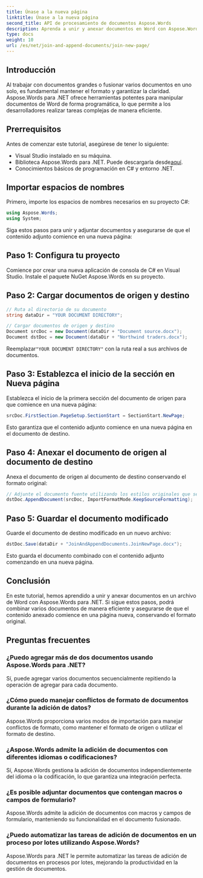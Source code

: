 ```yaml
---
title: Únase a la nueva página
linktitle: Únase a la nueva página
second_title: API de procesamiento de documentos Aspose.Words
description: Aprenda a unir y anexar documentos en Word con Aspose.Words para .NET. Siga nuestra guía paso a paso para combinar documentos de manera eficiente.
type: docs
weight: 10
url: /es/net/join-and-append-documents/join-new-page/
---
```

## Introducción

Al trabajar con documentos grandes o fusionar varios documentos en uno solo, es fundamental mantener el formato y garantizar la claridad. Aspose.Words para .NET ofrece herramientas potentes para manipular documentos de Word de forma programática, lo que permite a los desarrolladores realizar tareas complejas de manera eficiente.

## Prerrequisitos

Antes de comenzar este tutorial, asegúrese de tener lo siguiente:
- Visual Studio instalado en su máquina.
-  Biblioteca Aspose.Words para .NET. Puede descargarla desde[aquí](https://releases.aspose.com/words/net/).
- Conocimientos básicos de programación en C# y entorno .NET.

## Importar espacios de nombres

Primero, importe los espacios de nombres necesarios en su proyecto C#:

```csharp
using Aspose.Words;
using System;
```

Siga estos pasos para unir y adjuntar documentos y asegurarse de que el contenido adjunto comience en una nueva página:

## Paso 1: Configura tu proyecto

Comience por crear una nueva aplicación de consola de C# en Visual Studio. Instale el paquete NuGet Aspose.Words en su proyecto.

## Paso 2: Cargar documentos de origen y destino

```csharp
// Ruta al directorio de su documento
string dataDir = "YOUR DOCUMENT DIRECTORY";

// Cargar documentos de origen y destino
Document srcDoc = new Document(dataDir + "Document source.docx");
Document dstDoc = new Document(dataDir + "Northwind traders.docx");
```

 Reemplazar`"YOUR DOCUMENT DIRECTORY"` con la ruta real a sus archivos de documentos.

## Paso 3: Establezca el inicio de la sección en Nueva página

Establezca el inicio de la primera sección del documento de origen para que comience en una nueva página:

```csharp
srcDoc.FirstSection.PageSetup.SectionStart = SectionStart.NewPage;
```

Esto garantiza que el contenido adjunto comience en una nueva página en el documento de destino.

## Paso 4: Anexar el documento de origen al documento de destino

Anexa el documento de origen al documento de destino conservando el formato original:

```csharp
// Adjunte el documento fuente utilizando los estilos originales que se encuentran en el documento fuente.
dstDoc.AppendDocument(srcDoc, ImportFormatMode.KeepSourceFormatting);
```

## Paso 5: Guardar el documento modificado

Guarde el documento de destino modificado en un nuevo archivo:

```csharp
dstDoc.Save(dataDir + "JoinAndAppendDocuments.JoinNewPage.docx");
```

Esto guarda el documento combinado con el contenido adjunto comenzando en una nueva página.

## Conclusión

En este tutorial, hemos aprendido a unir y anexar documentos en un archivo de Word con Aspose.Words para .NET. Si sigue estos pasos, podrá combinar varios documentos de manera eficiente y asegurarse de que el contenido anexado comience en una página nueva, conservando el formato original.

## Preguntas frecuentes

### ¿Puedo agregar más de dos documentos usando Aspose.Words para .NET?
Sí, puede agregar varios documentos secuencialmente repitiendo la operación de agregar para cada documento.

### ¿Cómo puedo manejar conflictos de formato de documentos durante la adición de datos?
Aspose.Words proporciona varios modos de importación para manejar conflictos de formato, como mantener el formato de origen o utilizar el formato de destino.

### ¿Aspose.Words admite la adición de documentos con diferentes idiomas o codificaciones?
Sí, Aspose.Words gestiona la adición de documentos independientemente del idioma o la codificación, lo que garantiza una integración perfecta.

### ¿Es posible adjuntar documentos que contengan macros o campos de formulario?
Aspose.Words admite la adición de documentos con macros y campos de formulario, manteniendo su funcionalidad en el documento fusionado.

### ¿Puedo automatizar las tareas de adición de documentos en un proceso por lotes utilizando Aspose.Words?
Aspose.Words para .NET le permite automatizar las tareas de adición de documentos en procesos por lotes, mejorando la productividad en la gestión de documentos.